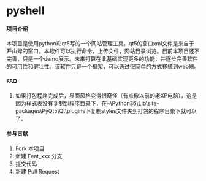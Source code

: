 # pyshell


#### 项目介绍
本项目是使用python和qt5写的一个网站管理工具。qt5的窗口xml文件是来自于开山斧的窗口。本软件可以执行命令，上传文件，网站目录浏览。目前本项目还不完善，只是一个demo展示。未来打算在此基础实现更多的功能，并逐步完善软件的可用性和健壮性。该软件只是一个框架，可以通过很简单的方式移植到web端。



#### FAQ

1. 如果打包程序完成后，界面风格变得很奇怪（有点像以前的老XP电脑），这是因为样式表没有复制到程序目录下，在~\Python36\Lib\site-packages\PyQt5\Qt\plugins下复制styles文件夹到打包的程序目录下就可以了。


#### 参与贡献

1. Fork 本项目
2. 新建 Feat_xxx 分支
3. 提交代码
4. 新建 Pull Request
